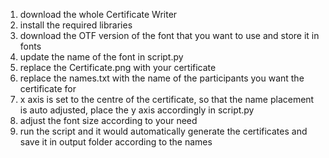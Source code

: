 1) download the whole Certificate Writer
2) install the required libraries
3) download the OTF version of the font that you want to use and store it in fonts
4) update the name of the font in script.py
5) replace the Certificate.png with your certificate
6) replace the names.txt with the name of the participants you want the certificate for
7) x axis is set to the centre of the certificate, so that the name placement is auto adjusted, place the y axis accordingly in script.py
8) adjust the font size according to your need
9) run the script and it would automatically generate the certificates and save it in output folder according to the names